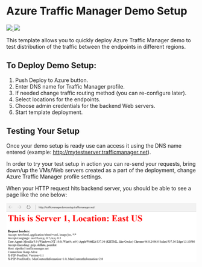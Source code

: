 # Azure Traffic Manager Demo Setup

<a href="https://portal.azure.com/#create/Microsoft.Template/uri/https%3A%2F%2Fraw.githubusercontent.com%2FAzure%2Fazure-quickstart-templates%2Fmaster%2Ftraffic-manager-demo-setup%2Fazuredeploy.json" target="_blank">
    <img src="http://azuredeploy.net/deploybutton.png"/>
</a>
<a href="http://armviz.io/#/?load=https%3A%2F%2Fraw.githubusercontent.com%2FAzure%2Fazure-quickstart-templates%2Fmaster%2Ftraffic-manager-demo-setup%2Fazuredeploy.json" target="_blank">
    <img src="http://armviz.io/visualizebutton.png"/>
</a>

This template allows you to quickly deploy Azure Traffic Manager demo to test distribution of the traffic between the endpoints in different regions.

## To Deploy Demo Setup:

1. Push Deploy to Azure button.
2. Enter DNS name for Traffic Manager profile.
3. If needed change traffic routing method (you can re-configure later).
4. Select locations for the endpoints.
5. Choose admin credentials for the backend Web servers.
6. Start template deployment.


## Testing Your Setup

Once your demo setup is ready use can access it using the DNS name entered (example: http://mytestserver.trafficmanager.net).

In order to try your test setup in action you can re-send your requests, bring down/up the VMs/Web servers created as a part of the deployment, change Azure Traffic Manager profile settings.

When your HTTP request hits backend server, you should be able to see a page like the one below:

![alt text](images/serverhit.png "Backend server response")




